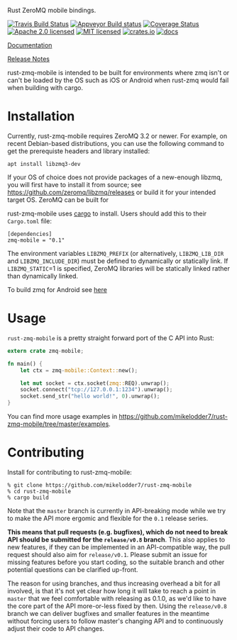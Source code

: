 Rust ZeroMQ mobile bindings.

[![Travis Build Status](https://travis-ci.org/erickt/rust-zmq.png?branch=master)](https://travis-ci.org/erickt/rust-zmq)
[![Appveyor Build status](https://ci.appveyor.com/api/projects/status/xhytsx4jwyb9qk7m?svg=true)](https://ci.appveyor.com/project/erickt/rust-zmq)
[![Coverage Status](https://coveralls.io/repos/erickt/erickt-zmq/badge.svg?branch=master)](https://coveralls.io/r/erickt/erickt-zmq?branch=master)
[![Apache 2.0 licensed](https://img.shields.io/badge/license-Apache2.0-blue.svg)](./LICENSE-APACHE)
[![MIT licensed](https://img.shields.io/badge/license-MIT-blue.svg)](./LICENSE-MIT)
[![crates.io](http://meritbadge.herokuapp.com/zmq)](https://crates.io/crates/zmq)
[![docs](https://docs.rs/zmq/badge.svg)](https://docs.rs/zmq)

[Documentation](https://docs.rs/crate/zmq/)

[Release Notes](https://github.com/erickt/rust-zmq/tree/master/NEWS.md)

rust-zmq-mobile is intended to be built for environments where zmq
isn't or can't be loaded by the OS such as iOS or Android when rust-zmq
would fail when building with cargo.

# Installation

Currently, rust-zmq-mobile requires ZeroMQ 3.2 or newer. For example, on
recent Debian-based distributions, you can use the following command
to get the prerequiste headers and library installed:

    apt install libzmq3-dev

If your OS of choice does not provide packages of a new-enough libzmq,
you will first have to install it from source; see
<https://github.com/zeromq/libzmq/releases> or build it for your intended
target OS. ZeroMQ can be built for


rust-zmq-mobile uses [cargo](https://crates.io) to install. Users should add this to
their `Cargo.toml` file:

    [dependencies]
    zmq-mobile = "0.1"

The environment variables `LIBZMQ_PREFIX` (or alternatively, `LIBZMQ_LIB_DIR` and
`LIBZMQ_INCLUDE_DIR`) must be defined to dynamically or statically link. If
`LIBZMQ_STATIC`=1 is specified, ZeroMQ libraries will be statically linked rather
than dynamically linked.

To build zmq for Android see [here](https://github.com/mikelodder7/android-building/tree/master/x86/zeromq)

# Usage

`rust-zmq-mobile` is a pretty straight forward port of the C API into Rust:

```rust
extern crate zmq-mobile;

fn main() {
    let ctx = zmq-mobile::Context::new();

    let mut socket = ctx.socket(zmq::REQ).unwrap();
    socket.connect("tcp://127.0.0.1:1234").unwrap();
    socket.send_str("hello world!", 0).unwrap();
}
```

You can find more usage examples in
https://github.com/mikelodder7/rust-zmq-mobile/tree/master/examples.

# Contributing

Install for contributing to rust-zmq-mobile:

    % git clone https://github.com/mikelodder7/rust-zmq-mobile
    % cd rust-zmq-mobile
    % cargo build

Note that the `master` branch is currently in API-breaking mode while
we try to make the API more ergomic and flexible for the `0.1` release
series.

__This means that pull requests (e.g. bugfixes), which do not need to
break API should be submitted for the `release/v0.8` branch__. This
also applies to new features, if they can be implemented in an
API-compatible way, the pull request should also aim for
`release/v0.1`. Please submit an issue for missing features before you
start coding, so the suitable branch and other potential questions can
be clarified up-front.

The reason for using branches, and thus increasing overhead a bit for
all involved, is that it's not yet clear how long it will take to
reach a point in `master` that we feel comfortable with releasing as
0.1.0, as we'd like to have the core part of the API more-or-less
fixed by then. Using the `release/v0.8` branch we can deliver bugfixes
and smaller features in the meantime without forcing users to follow
master's changing API and to continuously adjust their code to API
changes.
